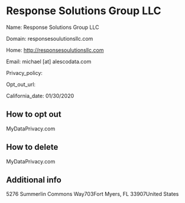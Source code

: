 
# Response Solutions Group LLC

Name: Response Solutions Group LLC

Domain: responsesoulutionsllc.com

Home: http://responsesoulutionsllc.com

Email: michael [at] alescodata.com

Privacy_policy: 

Opt_out_url: 

California_date: 01/30/2020



## How to opt out

MyDataPrivacy.com

## How to delete

MyDataPrivacy.com

## Additional info



5276 Summerlin Commons Way703Fort Myers, FL 33907United States

